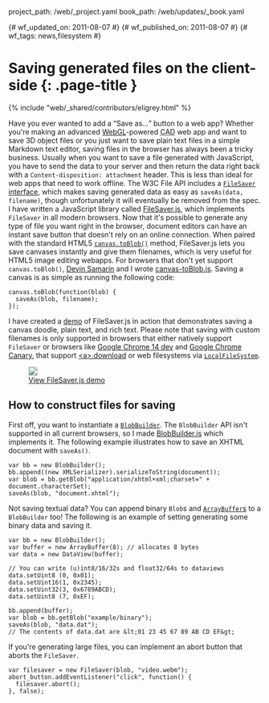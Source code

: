 project_path: /web/_project.yaml
book_path: /web/updates/_book.yaml

{# wf_updated_on: 2011-08-07 #}
{# wf_published_on: 2011-08-07 #}
{# wf_tags: news,filesystem #}

# Saving generated files on the client-side {: .page-title }

{% include "web/_shared/contributors/eligrey.html" %}


<p>Have you ever wanted to add a <q>Save as&hellip;</q> button to a web app? Whether you're making an advanced <a href="https://developer.mozilla.org/en/WebGL">WebGL</a>-powered <abbr title="computer-aided design">CAD</abbr> web app and want to save 3D object files or you just want to save plain text files in a simple Markdown text editor, saving files in the browser has always been a tricky business. Usually when you want to save a file generated with JavaScript, you have to send the data to your server and then return the data right back with a <code>Content-disposition: attachment</code> header. This is less than ideal for web apps that need to work offline. The W3C File API includes a <a href="http://www.w3.org/TR/file-writer-api/#the-filesaver-interface"><code>FileSaver</code> interface</a>, which makes saving generated data as easy as <code>saveAs(data, filename)</code>, though unfortunately it will eventually be removed from the spec. I have written a JavaScript library called <a href="https://github.com/eligrey/FileSaver.js">FileSaver.js</a>, which implements <code>FileSaver</code> in all modern browsers. Now that it's possible to generate any type of file you want right in the browser, document editors can have an instant save button that doesn't rely on an online connection. When paired with the standard HTML5 <a href="http://www.w3.org/TR/html5/the-canvas-element.html"><code>canvas.toBlob()</code></a> method, FileSaver.js lets you save canvases instantly and give them filenames, which is very useful for HTML5 image editing webapps. For browsers that don't yet support <code>canvas.toBlob()</code>, <a href="https://github.com/eboyjr">Devin Samarin</a> and I wrote <a href="https://github.com/eligrey/canvas-toBlob.js">canvas-toBlob.js</a>. Saving a canvas is as simple as running the following code:</p>


    canvas.toBlob(function(blob) {
      saveAs(blob, filename);
    });
    

<p>I have created a <a href="http://oftn.org/projects/FileSaver.js/demo/">demo</a> of FileSaver.js in action that demonstrates saving a canvas doodle, plain text, and rich text. Please note that saving with custom filenames is only supported in browsers that either natively support <code>FileSaver</code> or browsers like <a href="http://www.chromium.org/getting-involved/dev-channel">Google Chrome 14 dev</a> and <a href="http://tools.google.com/dlpage/chromesxs">Google Chrome Canary</a>, that support <a href="http://developers.whatwg.org/links.html#downloading-resources">&lt;a&gt;.download</a> or web filesystems via <a href="http://www.w3.org/TR/file-system-api/#using-localfilesystem"><code>LocalFileSystem</code></a>.</p>

<figure><a href="http://eligrey.com/demos/FileSaver.js/"><img style="border:1px solid #ccc;max-width: 100%;" src="/web/updates/images/2011/08/saving-generated-files/filesaverss.png">
<figcaption>View FileSaver.js demo</figcaption></a></figure>

## How to construct files for saving

<p>First off, you want to instantiate a <a href="https://developer.mozilla.org/en/DOM/BlobBuilder"><code>BlobBuilder</code></a>. The <code>BlobBuilder</code> API isn't supported in all current browsers, so I made <a href="https://github.com/eligrey/BlobBuilder.js">BlobBuilder.js</a> which implements it. The following example illustrates how to save an XHTML document with <code>saveAs()</code>.</p>


    var bb = new BlobBuilder();
    bb.append((new XMLSerializer).serializeToString(document));
    var blob = bb.getBlob("application/xhtml+xml;charset=" + document.characterSet);
    saveAs(blob, "document.xhtml");
    

<p>Not saving textual data? You can append binary <code>Blob</code>s and <a href="https://developer.mozilla.org/en/JavaScript_typed_arrays"><code>ArrayBuffer</code>s</a> to a <code>BlobBuilder</code> too! The following is an example of setting generating some binary data and saving it.</p>


    var bb = new BlobBuilder();
    var buffer = new ArrayBuffer(8); // allocates 8 bytes
    var data = new DataView(buffer);
    
    // You can write (u)int8/16/32s and float32/64s to dataviews
    data.setUint8 (0, 0x01);
    data.setUint16(1, 0x2345);
    data.setUint32(3, 0x6789ABCD);
    data.setUint8 (7, 0xEF);
    
    bb.append(buffer);
    var blob = bb.getBlob("example/binary");
    saveAs(blob, "data.dat");
    // The contents of data.dat are &lt;01 23 45 67 89 AB CD EF&gt;
    

<p>If you're generating large files, you can implement an abort button that aborts the <code>FileSaver</code>.</p>


    var filesaver = new FileSaver(blob, "video.webm");
    abort_button.addEventListener("click", function() {
      filesaver.abort();
    }, false);
    


